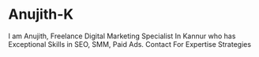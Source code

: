 # Anujith-K
I am Anujith, Freelance Digital Marketing Specialist In Kannur who has Exceptional Skills in SEO, SMM, Paid Ads. Contact For Expertise Strategies
